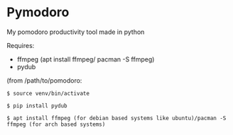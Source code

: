 # Pymodoro
My pomodoro productivity tool made in python

Requires:
  - ffmpeg (apt install ffmpeg/ pacman -S ffmpeg)
  - pydub

(from /path/to/pomodoro:
  
    $ source venv/bin/activate

    $ pip install pydub

    $ apt install ffmpeg (for debian based systems like ubuntu)/pacman -S ffmpeg (for arch based systems)
  
